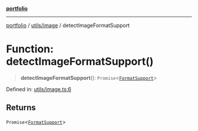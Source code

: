 [**portfolio**](../../../README.md)

***

[portfolio](../../../modules.md) / [utils/image](../README.md) / detectImageFormatSupport

# Function: detectImageFormatSupport()

> **detectImageFormatSupport**(): `Promise`\<[`FormatSupport`](../interfaces/FormatSupport.md)\>

Defined in: [utils/image.ts:6](https://github.com/tnorlund/Portfolio/blob/525637810cd7bc34931932f631a9385fc063c1f8/portfolio/utils/image.ts#L6)

## Returns

`Promise`\<[`FormatSupport`](../interfaces/FormatSupport.md)\>
